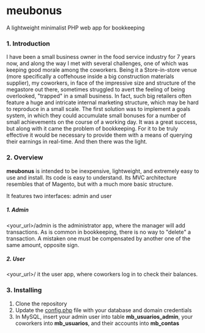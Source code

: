 # meubonus
A lightweight minimalist PHP web app for bookkeeping

### 1. Introduction
I have been a small business owner in the food service industry for 7 years now, and along the way I met with several challenges, one of which was keeping good morale among the coworkers.
Being it a Store-in-store venue (more specifically a coffehouse inside a big construction materials supplier), my coworkers, in face of the impressive size and structure of the megastore out there, sometimes struggled to avert the feeling of being overlooked, "trapped" in a small business.
In fact, such big retailers often feature a huge and intricate internal marketing structure, which may be hard to reproduce in a small scale.
The first solution was to implement a goals system, in which they could accumulate small bonuses for a number of small achievements on the course of a working day. It was a great success, but along with it came the problem of bookkeeping. For it to be truly effective it would be necessary to provide them with a means of querying their earnings in real-time.
And then there was the light.

### 2. Overview
**meubonus** is intended to be inexpensive, lightweight, and extremely easy to use and install. Its code is easy to understand. Its MVC architecture resembles that of Magento, but with a much more basic structure.

It features two interfaces: admin and user

##### 1. Admin
<your_url>/admin is the administrator app, where the manager will add transactions.
As is common in bookkeeping, there is no way to "delete" a transaction. A mistaken one must be compensated by another one of the same amount, opposite sign.

##### 2. User
<your_url>/ it the user app, where coworkers log in to check their balances.

### 3. Installing
1. Clone the repository
2. Update the [config.php](cfg/config.php) file with your database and domain credentials
3. In MySQL, insert your admin user into table **mb_usuarios_admin**, your coworkers into **mb_usuarios**, and their accounts into **mb_contas**
